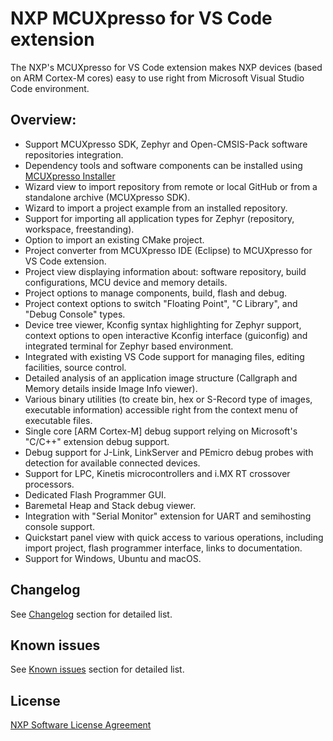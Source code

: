 # NXP MCUXpresso for VS Code extension

The NXP's MCUXpresso for VS Code extension makes NXP devices (based on ARM Cortex-M cores) easy to use right from Microsoft Visual Studio Code environment.

## Overview:

* Support MCUXpresso SDK, Zephyr and Open-CMSIS-Pack software repositories integration.
* Dependency tools and software components can be installed using [MCUXpresso Installer](https://github.com/nxp-mcuxpresso/vscode-for-mcux/wiki/Dependency-Installation)
* Wizard view to import repository from remote or local GitHub or from a standalone archive (MCUXpresso SDK).
* Wizard to import a project example from an installed repository.
* Support for importing all application types for Zephyr (repository, workspace, freestanding).
* Option to import an existing CMake project.
* Project converter from MCUXpresso IDE (Eclipse) to MCUXpresso for VS Code extension. 
* Project view displaying information about: software repository, build configurations, MCU device and memory details.
* Project options to manage components, build, flash and debug.
* Project context options to switch "Floating Point", "C Library", and "Debug Console" types.
* Device tree viewer, Kconfig syntax highlighting for Zephyr support, context options to open interactive Kconfig interface (guiconfig) and integrated terminal for Zephyr based environment.
* Integrated with existing VS Code support for managing files, editing facilities, source control.
* Detailed analysis of an application image structure (Callgraph and Memory details inside Image Info viewer).
* Various binary utilities (to create bin, hex or S-Record type of images, executable information) accessible right from the context menu of executable files.
* Single core [ARM Cortex-M] debug support relying on Microsoft's "C/C++" extension debug support.
* Debug support for J-Link, LinkServer and PEmicro debug probes with detection for available connected devices.
* Support for LPC, Kinetis microcontrollers and i.MX RT crossover processors.
* Dedicated Flash Programmer GUI.
* Baremetal Heap and Stack debug viewer.
* Integration with "Serial Monitor" extension for UART and semihosting console support.
* Quickstart panel view with quick access to various operations, including import project, flash programmer interface, links to documentation.
* Support for Windows, Ubuntu and macOS.

## Changelog

See [Changelog](CHANGELOG.md) section for detailed list.

## Known issues

See [Known issues](Known-Issues.md) section for detailed list.

## License

[NXP Software License Agreement](https://www.nxp.com/docs/en/disclaimer/LA_OPT_NXP_SW.html)